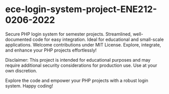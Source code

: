 # ece-login-system-project-ENE212-0206-2022
Secure PHP login system for semester projects. Streamlined, well-documented code for easy integration. Ideal for educational and small-scale applications. Welcome contributions under MIT License. Explore, integrate, and enhance your PHP projects effortlessly!

Disclaimer:
This project is intended for educational purposes and may require additional security considerations for production use. Use at your own discretion.

Explore the code and empower your PHP projects with a robust login system. Happy coding!
